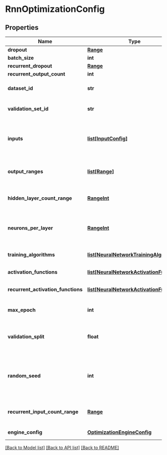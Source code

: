 # RnnOptimizationConfig

## Properties
Name | Type | Description | Notes
------------ | ------------- | ------------- | -------------
**dropout** | [**Range**](Range.md) |  | [optional] 
**batch_size** | **int** |  | [optional] [default to 512]
**recurrent_dropout** | [**Range**](Range.md) |  | [optional] 
**recurrent_output_count** | **int** |  | [optional] [default to 1]
**dataset_id** | **str** | Data set id on which to train network | [optional] 
**validation_set_id** | **str** | Data set id on which to validate network | [optional] 
**inputs** | [**list[InputConfig]**](InputConfig.md) | Define min and max value for each output column(feature), and is input optional | [optional] 
**output_ranges** | [**list[Range]**](Range.md) | Define min and max value for each output column(feature) | [optional] 
**hidden_layer_count_range** | [**RangeInt**](RangeInt.md) | Range in which to search number of hidden layers | [optional] 
**neurons_per_layer** | [**RangeInt**](RangeInt.md) | Range in which to search number of neurons per layer | [optional] 
**training_algorithms** | [**list[NeuralNetworkTrainingAlgorithm]**](NeuralNetworkTrainingAlgorithm.md) | List of training algorithms to use | [optional] [default to ["Adadelta","Adagrad","Adam","Adamax","Nadam","RMSprop","SGD"]]
**activation_functions** | [**list[NeuralNetworkActivationFunction]**](NeuralNetworkActivationFunction.md) | List of activation functions to use | [optional] [default to ["Elu","HardSigmoid","Linear","ReLu","Selu","Sigmoid","SoftMax","SoftPlus","SoftSign","TanH"]]
**recurrent_activation_functions** | [**list[NeuralNetworkActivationFunction]**](NeuralNetworkActivationFunction.md) | List of recurrent activation functions to use | [optional] [default to ["Elu","HardSigmoid","Linear","ReLu","Selu","Sigmoid","SoftMax","SoftPlus","SoftSign","TanH"]]
**max_epoch** | **int** | Maximum number of epoch | [default to 3000]
**validation_split** | **float** | Portion of data set to use for validation, must be between 0 and 1. | [default to 0.2]
**random_seed** | **int** | Random number generator seed, if the value is zero, the rows will not be randomly shuffled | [optional] [default to 300]
**recurrent_input_count_range** | [**Range**](Range.md) | Range in which to search number of recurrent inputs | [optional] 
**engine_config** | [**OptimizationEngineConfig**](OptimizationEngineConfig.md) | Optimization engine config | [optional] 

[[Back to Model list]](../README.md#documentation-for-models) [[Back to API list]](../README.md#documentation-for-api-endpoints) [[Back to README]](../README.md)


